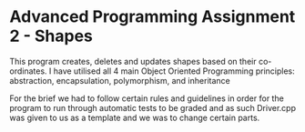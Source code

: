 # Advanced Programming Assignment 2 - Shapes

This program creates, deletes and updates shapes based on their co-ordinates. I have utilised all 4 main Object Oriented Programming principles: abstraction, encapsulation, polymorphism, and inheritance

For the brief we had to follow certain rules and guidelines in order for the program to run through automatic tests to be graded and as such Driver.cpp was given to us as a template and we was to change certain parts.
